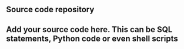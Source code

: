 ## Source code repository

## Add your source code here. This can be SQL statements, Python code or even shell scripts
